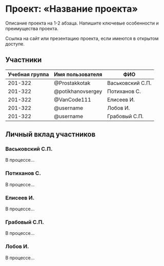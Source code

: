 # Проект: «Название проекта»

Описание проекта на 1-2 абзаца. Напишите ключевые особенности и преимущества проекта.

Ссылка на сайт или презентацию проекта, если имеются в открытом доступе.

## Участники

| Учебная группа | Имя пользователя | ФИО                      |
|----------------|------------------|--------------------------|
| 201-322        | @Prostakkotak       | Васьковский С.П.              |
| 201-322        | @potikhanovsergey      | Потиханов С.              |
| 201-322        | @VanCode111       | Елисеев И. |
| 201-322        | @username      | Лобов И. |
| 201-322        | @username       | Грабовый С.П. |

## Личный вклад участников

### Васьковский С.П.

В процессе...

### Потиханов С.

В процессе...

### Елисеев И.

В процессе...

### Грабовый С.П.

В процессе...

### Лобов И.

В процессе...

